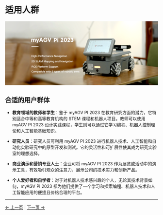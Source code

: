 # 适用人群

<img src="../resources/1-ProductIntroduction/README/PI-main.png " width="800" height="auto" />

## 合适的用户群体

- **教育领域的教师和学生**：鉴于 myAGV PI 2023 在教育研究方面的潜力，它特别适合中等和高等教育机构的 STEM 课程和机器人项目。教师可以使用 myAGV PI 2023 设计实践课程，学生则可以通过它学习编程、机器人控制理论和人工智能基础知识。

- **研究人员**：研究人员可利用 myAGV PI 2023 进行机器人技术、人工智能和自动化实验研究中的原型开发和测试。它的灵活性和可扩展性使其成为研究实验室的理想选择。

- **商业演示和营销专业人士**：企业可将 myAGV PI 2023 作为展览或活动中的演示工具，有效吸引观众的注意力，展示公司的技术实力和创新产品。

- **个人爱好者和自学者**：对于对机器人技术感兴趣的个人，无论其技术背景如何，myAGV PI 2023 都为他们提供了一个学习和探索编程、机器人技术和人工智能应用的便捷且价格合理的平台。

---

[← 上一页](1.1-DesignPhilosophy.md) | [下一页 →](1.3-ApplicationScenario.md)
